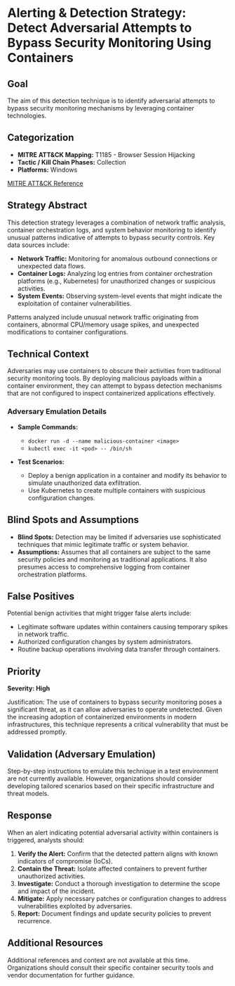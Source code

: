 # Alerting & Detection Strategy: Detect Adversarial Attempts to Bypass Security Monitoring Using Containers

## Goal
The aim of this detection technique is to identify adversarial attempts to bypass security monitoring mechanisms by leveraging container technologies.

## Categorization
- **MITRE ATT&CK Mapping:** T1185 - Browser Session Hijacking
- **Tactic / Kill Chain Phases:** Collection
- **Platforms:** Windows

[MITRE ATT&CK Reference](https://attack.mitre.org/techniques/T1185)

## Strategy Abstract
This detection strategy leverages a combination of network traffic analysis, container orchestration logs, and system behavior monitoring to identify unusual patterns indicative of attempts to bypass security controls. Key data sources include:

- **Network Traffic:** Monitoring for anomalous outbound connections or unexpected data flows.
- **Container Logs:** Analyzing log entries from container orchestration platforms (e.g., Kubernetes) for unauthorized changes or suspicious activities.
- **System Events:** Observing system-level events that might indicate the exploitation of container vulnerabilities.

Patterns analyzed include unusual network traffic originating from containers, abnormal CPU/memory usage spikes, and unexpected modifications to container configurations.

## Technical Context
Adversaries may use containers to obscure their activities from traditional security monitoring tools. By deploying malicious payloads within a container environment, they can attempt to bypass detection mechanisms that are not configured to inspect containerized applications effectively.

### Adversary Emulation Details
- **Sample Commands:** 
  - `docker run -d --name malicious-container <image>`
  - `kubectl exec -it <pod> -- /bin/sh`
  
- **Test Scenarios:**
  - Deploy a benign application in a container and modify its behavior to simulate unauthorized data exfiltration.
  - Use Kubernetes to create multiple containers with suspicious configuration changes.

## Blind Spots and Assumptions
- **Blind Spots:** Detection may be limited if adversaries use sophisticated techniques that mimic legitimate traffic or system behavior.
- **Assumptions:** Assumes that all containers are subject to the same security policies and monitoring as traditional applications. It also presumes access to comprehensive logging from container orchestration platforms.

## False Positives
Potential benign activities that might trigger false alerts include:
- Legitimate software updates within containers causing temporary spikes in network traffic.
- Authorized configuration changes by system administrators.
- Routine backup operations involving data transfer through containers.

## Priority
**Severity: High**

Justification: The use of containers to bypass security monitoring poses a significant threat, as it can allow adversaries to operate undetected. Given the increasing adoption of containerized environments in modern infrastructures, this technique represents a critical vulnerability that must be addressed promptly.

## Validation (Adversary Emulation)
Step-by-step instructions to emulate this technique in a test environment are not currently available. However, organizations should consider developing tailored scenarios based on their specific infrastructure and threat models.

## Response
When an alert indicating potential adversarial activity within containers is triggered, analysts should:
1. **Verify the Alert:** Confirm that the detected pattern aligns with known indicators of compromise (IoCs).
2. **Contain the Threat:** Isolate affected containers to prevent further unauthorized activities.
3. **Investigate:** Conduct a thorough investigation to determine the scope and impact of the incident.
4. **Mitigate:** Apply necessary patches or configuration changes to address vulnerabilities exploited by adversaries.
5. **Report:** Document findings and update security policies to prevent recurrence.

## Additional Resources
Additional references and context are not available at this time. Organizations should consult their specific container security tools and vendor documentation for further guidance.
